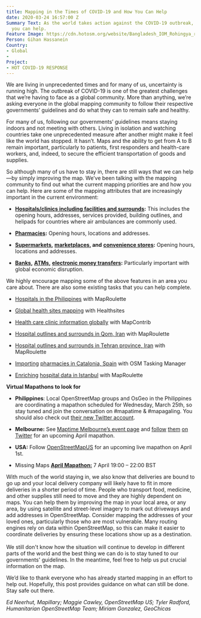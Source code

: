 ```yaml
---
title: Mapping in the Times of COVID-19 and How You Can Help
date: 2020-03-24 16:57:00 Z
Summary Text: As the world takes action against the COVID-19 outbreak, here is how
  you can help.
Feature Image: https://cdn.hotosm.org/website/Bangladesh_IOM_Rohingya_refugee_camp_Kutupalong_Area_20180424.jpg
Person: Gihan Hassanein
Country:
- Global
- 
Project:
- HOT COVID-19 RESPONSE
---
```


We are living in unprecedented times and for many of us, uncertainty is running high. The outbreak of COVID-19 is one of the greatest challenges that we’re having to face as a global community. More than anything, we’re asking everyone in the global mapping community to follow their respective governments’ guidelines and do what they can to remain safe and healthy.

For many of us, following our governments’ guidelines means staying indoors and not meeting with others. Living in isolation and watching countries take one unprecedented measure after another might make it feel like the world has stopped. It hasn’t. Maps and the ability to get from A to B remain important, particularly to patients, first responders and health-care workers, and, indeed, to secure the efficient transportation of goods and supplies.

So although many of us have to stay in, there are still ways that we can help—by simply improving the map. We’ve been talking with the mapping community to find out what the current mapping priorities are and how you can help. Here are some of the mapping attributes that are increasingly important in the current environment:

* **[Hospitals/clinics including facilities and surrounds](https://wiki.openstreetmap.org/wiki/Key:healthcare):** This includes the opening hours, addresses, services provided, building outlines, and helipads for countries where air ambulances are commonly used.

* **[Pharmacies](https://wiki.openstreetmap.org/wiki/Tag:amenity%3Dpharmacy):** Opening hours, locations and addresses.

* **[Supermarkets](https://wiki.openstreetmap.org/wiki/Tag:shop%3Dsupermarket),** **[marketplaces](https://wiki.openstreetmap.org/wiki/Tag:amenity%3Dmarketplace), and** **[convenience stores](https://wiki.openstreetmap.org/wiki/Tag:shop%3Dconvenience):** Opening hours, locations and addresses.

* **[Banks](https://wiki.openstreetmap.org/wiki/Tag:amenity%3Dbank),** **[ATMs](https://wiki.openstreetmap.org/wiki/Tag:amenity%3Datm),** **[electronic money transfers](https://wiki.openstreetmap.org/wiki/Tag:amenity%3Dmoney_transfer):** Particularly important with global economic disruption.

We highly encourage mapping some of the above features in an area you care about. There are also some existing tasks that you can help complete.

* [Hospitals in the Philippines](https://maproulette.org/browse/challenges/12979) with MapRoulette

* [Global health sites mapping](https://gitlab.com/dickoa/rhealthsites) with Healthsites

* [Health care clinic information globally](https://www.mapcontrib.xyz/t/35127d) with MapContrib

* [Hospital outlines and surrounds in Qom, Iran](https://maproulette.org/browse/challenges/12983) with MapRoulette

* [Hospital outlines and surrounds in Tehran province, Iran](https://maproulette.org/browse/challenges/12981) with MapRoulette

* [Importing](https://tareas.openstreetmap.es/project/157#task/318https://tareas.openstreetmap.es/project/157#task/318) [pharmacies in Catalonia, Spain](https://tareas.openstreetmap.es/project/157#task/318https://tareas.openstreetmap.es/project/157#task/318) with OSM Tasking Manager

* [Enriching](https://maproulette.org/browse/challenges/12988) [hospital data in Istanbul](https://maproulette.org/browse/challenges/12988) with MapRoulette

**Virtual Mapathons to look for**

* **Philippines**: Local OpenStreetMap groups and OsGeo in the Philippines are coordinating a mapathon scheduled for Wednesday, March 25th, so stay tuned and join the conversation on #mapatime & #mapagaling. You should also check out [their new Twitter account](https://twitter.com/mappingministry).

* **Melbourne:** See [Maptime Melbourne’s event page](https://www.meetup.com/en-AU/Maptime-Melbourne/) and [follow](https://twitter.com/maptimemelb) [them](https://twitter.com/maptimemelb) [on Twitter](https://twitter.com/maptimemelb) for an upcoming April mapathon.

* **USA:** Follow [OpenStreetMapUS](https://twitter.com/OpenStreetMapUS/status/1240460820158582784) for an upcoming live mapathon on April 1st.

* Missing Maps **[April Mapathon:](https://www.eventbrite.co.uk/e/online-missing-maps-april-mapathon-tickets-99003635539)** 7 April 19:00 – 22:00 BST

With much of the world staying in, we also know that deliveries are bound to go up and your local delivery company will likely have to fit in more deliveries in a shorter period of time. People who transport food, medicine, and other supplies still need to move and they are highly dependent on maps. You can help them by improving the map in your local area, or any area, by using satellite and street-level imagery to mark out driveways and add addresses in OpenStreetMap. Consider mapping the addresses of your loved ones, particularly those who are most vulnerable. Many routing engines rely on data within OpenStreetMap, so this can make it easier to coordinate deliveries by ensuring these locations show up as a destination.\
\
We still don't know how the situation will continue to develop in different parts of the world and the best thing we can do is to stay tuned to our governments' guidelines. In the meantime, feel free to help us put crucial information on the map.

We’d like to thank everyone who has already started mapping in an effort to help out. Hopefully, this post provides guidance on what can still be done. Stay safe out there.

*Ed Neerhut, Mapillary; Maggie Cawley, OpenStreetMap US; Tyler Radford, Humanitarian OpenStreetMap Team; Miriam Gonzalez, GeoChicas*